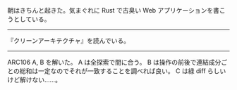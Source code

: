 朝はきちんと起きた。気まぐれに Rust で古臭い Web アプリケーションを書こうとしている。

---

『クリーンアーキテクチャ』を読んでいる。

---

ARC106 A, B を解いた。 A は全探索で間に合う。 B は操作の前後で連結成分ごとの総和は一定なのでそれが一致することを調べれば良い。 C は緑 diff らしいけど解けない……。
